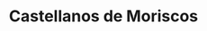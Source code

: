 ---
title: Castellanos de Moriscos
url: /castellanos-de-moriscos/
latitude: 41.019
longitude: -5.591
---